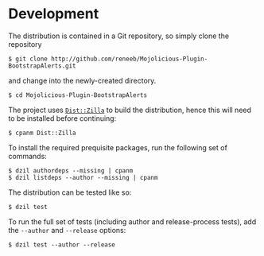 
# Development

The distribution is contained in a Git repository, so simply clone the
repository

```
$ git clone http://github.com/reneeb/Mojolicious-Plugin-BootstrapAlerts.git
```

and change into the newly-created directory.

```
$ cd Mojolicious-Plugin-BootstrapAlerts
```

The project uses [`Dist::Zilla`](https://metacpan.org/pod/Dist::Zilla) to
build the distribution, hence this will need to be installed before
continuing:

```
$ cpanm Dist::Zilla
```

To install the required prequisite packages, run the following set of
commands:

```
$ dzil authordeps --missing | cpanm
$ dzil listdeps --author --missing | cpanm
```

The distribution can be tested like so:

```
$ dzil test
```

To run the full set of tests (including author and release-process tests),
add the `--author` and `--release` options:

```
$ dzil test --author --release
```
